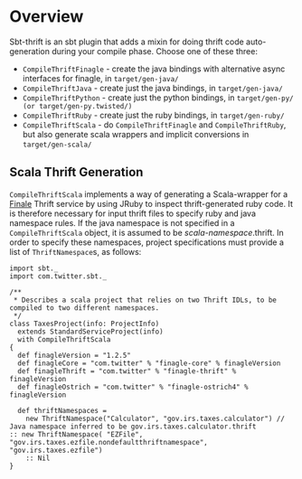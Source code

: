 Overview
========

Sbt-thrift is an sbt plugin that adds a mixin for doing thrift code auto-generation during your
compile phase. Choose one of these three:

- `CompileThriftFinagle` - create the java bindings with alternative async interfaces for finagle, in `target/gen-java/`
- `CompileThriftJava` - create just the java bindings, in `target/gen-java/`
- `CompileThriftPython` - create just the python bindings, in `target/gen-py/ (or target/gen-py.twisted/)`
- `CompileThriftRuby` - create just the ruby bindings, in `target/gen-ruby/`
- `CompileThriftScala` - do `CompileThriftFinagle` and `CompileThriftRuby`, but also generate scala wrappers and implicit conversions in `target/gen-scala/`

Scala Thrift Generation
-----------------------

`CompileThriftScala` implements a way of generating a Scala-wrapper for a
[Finale](http://twitter.github.com/finagle) Thrift service by using JRuby to
inspect thrift-generated ruby code.  It is therefore necessary for input thrift
files to specify ruby and java namespace rules.  If the java namespace is not
specified in a `CompileThriftScala` object, it is assumed to be
<t><i>scala-namespace</i>.thrift</t>.  In order to specify these namespaces,
project specifications must provide a list of `ThriftNamespace`s, as follows:

    import sbt._
    import com.twitter.sbt._

    /**
     * Describes a scala project that relies on two Thrift IDLs, to be compiled to two different namespaces.
     */
    class TaxesProject(info: ProjectInfo)
      extends StandardServiceProject(info)
      with CompileThriftScala
    {
      def finagleVersion = "1.2.5"
      def finagleCore = "com.twitter" % "finagle-core" % finagleVersion
      def finagleThrift = "com.twitter" % "finagle-thrift" % finagleVersion
      def finagleOstrich = "com.twitter" % "finagle-ostrich4" % finagleVersion

      def thriftNamespaces =
        new ThriftNamespace("Calculator", "gov.irs.taxes.calculator") // Java namespace inferred to be gov.irs.taxes.calculator.thrift
	:: new ThriftNamespace( "EZFile", "gov.irs.taxes.ezfile.nondefaultthriftnamespace", "gov.irs.taxes.ezfile")
        :: Nil
    }

